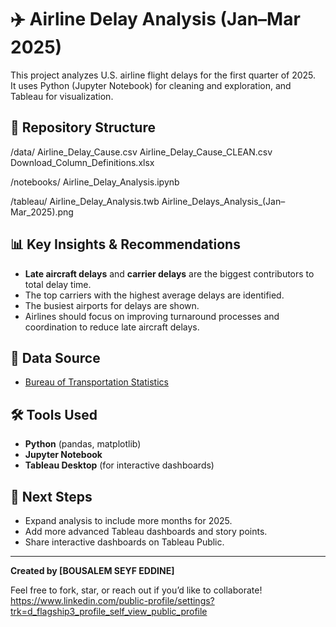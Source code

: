 # ✈️ Airline Delay Analysis (Jan–Mar 2025)

This project analyzes U.S. airline flight delays for the first quarter of 2025.  
It uses Python (Jupyter Notebook) for cleaning and exploration, and Tableau for visualization.

## 📂 Repository Structure

/data/
Airline_Delay_Cause.csv
Airline_Delay_Cause_CLEAN.csv
Download_Column_Definitions.xlsx

/notebooks/
Airline_Delay_Analysis.ipynb

/tableau/
Airline_Delay_Analysis.twb
Airline_Delays_Analysis_(Jan–Mar_2025).png

## 📊 Key Insights & Recommendations

- **Late aircraft delays** and **carrier delays** are the biggest contributors to total delay time.
- The top carriers with the highest average delays are identified.
- The busiest airports for delays are shown.
- Airlines should focus on improving turnaround processes and coordination to reduce late aircraft delays.

## 🔗 Data Source

- [Bureau of Transportation Statistics](https://www.transtats.bts.gov/OT_Delay/OT_DelayCause1.asp?pn=1)

## 🛠️ Tools Used

- **Python** (pandas, matplotlib)
- **Jupyter Notebook**
- **Tableau Desktop** (for interactive dashboards)

## 🚀 Next Steps

- Expand analysis to include more months for 2025.
- Add more advanced Tableau dashboards and story points.
- Share interactive dashboards on Tableau Public.

---

**Created by [BOUSALEM SEYF EDDINE]**

Feel free to fork, star, or reach out if you’d like to collaborate!
https://www.linkedin.com/public-profile/settings?trk=d_flagship3_profile_self_view_public_profile
